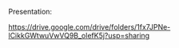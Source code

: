 Presentation:

https://drive.google.com/drive/folders/1fx7JPNe-lCikkGWtwuVwVQ9B_olefK5j?usp=sharing
